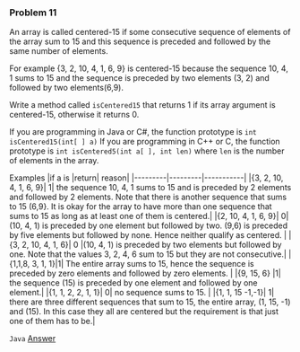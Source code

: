 ### Problem 11

An array is called centered-15 if some consecutive sequence of elements of the array sum to  15 and this sequence is preceded and followed by the same number of elements. 

For example  {3, 2, 10, 4, 1, 6, 9} is centered-15 because the sequence 10, 4, 1 sums to 15 and the  sequence is preceded by two elements (3, 2) and followed by two elements(6,9). 

Write a method called ```isCentered15``` that returns 1 if its array argument is centered-15, otherwise it returns 0. 

If you are programming in Java or C#, the function prototype is ```int isCentered15(int[ ] a)```
If you are programming in C++ or C, the function prototype is ```int isCentered5(int a[ ], int len)``` where ```len``` is the number of elements in the array. 

Examples 
|if a is |return| reason|
|---------|---------|-----------|
|{3, 2, 10, 4, 1, 6, 9}| 1| the sequence 10, 4, 1 sums to 15 and is  preceded by 2 elements and followed by 2  elements. Note that there is another sequence  that sums to 15 (6,9}. It is okay for the array to  have more than one sequence that sums to 15  as long as at least one of them is centered.|
|{2, 10, 4, 1, 6, 9}| 0| (10, 4, 1) is preceded by one element but  followed by two. (9,6) is preceded by five  elements but followed by none. Hence neither  qualify as centered. |
|{3, 2, 10, 4, 1, 6}| 0 |(10, 4, 1) is preceded by two elements but  followed by one. Note that the values 3, 2, 4, 6  sum to 15 but they are not consecutive.|
|{1,1,8, 3, 1, 1}|1| The entire array sums to 15, hence the  sequence is preceded by zero elements and  followed by zero elements. |
|{9, 15, 6} |1| the sequence (15) is preceded by one element  and followed by one element.|
|{1, 1, 2, 2, 1, 1}| 0| no sequence sums to 15. |
|{1, 1, 15 -1,-1}| 1| there are three different sequences that sum to  15, the entire array, (1, 15, -1) and (15). In this  case they all are centered but the requirement  is that just one of them has to be.|

```Java```
[Answer](Problem11.java)